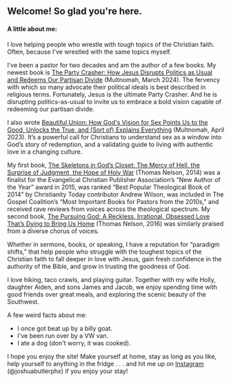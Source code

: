## Welcome! So glad you're here.

#### A little about me:

I love helping people who wrestle with tough topics of the Christian faith. Often, because I've wrestled with the same topics myself.

I’ve been a pastor for two decades and am the author of a few books. My newest book is [The Party Crasher: How Jesus Disrupts Politics as Usual and Redeems Our Partisan Divide](https://www.amazon.com/gp/product/B0BXJ55PGR?tag=randohouseinc11082-20) (Multnomah, March 2024). The fervency with which so many advocate their political ideals is best described in religious terms. Fortunately, Jesus is the ultimate Party Crasher. And he is disrupting politics-as-usual to invite us to embrace a bold vision capable of redeeming our partisan divide.

I also wrote [Beautiful Union: How God's Vision for Sex Points Us to the Good, Unlocks the True, and (Sort of) Explains Everything](https://www.amazon.com/Beautiful-Union-Unlocks-Explains-Everything/dp/0593445031/ref=sr_1_1) (Multnomah, April 2023). It’s a powerful call for Christians to understand sex as a window into God’s story of redemption, and a validating guide to living with authentic love in a changing culture.

My first book, [The Skeletons in God’s Closet: The Mercy of Hell, the Surprise of Judgment, the Hope of Holy War](https://www.amazon.com/Skeletons-Gods-Closet-Surprise-Judgment/dp/0529100819/ref=sr_1_2) (Thomas Nelson, 2014) was a finalist for the Evangelical Christian Publisher Association’s “New Author of the Year” award in 2015, was ranked “Best Popular Theological Book of 2014” by Christianity Today contributor Andrew Wilson, was included in The Gospel Coalition’s “Most Important Books for Pastors from the 2010s,” and received rave reviews from voices across the theological spectrum. My second book, [The Pursuing God: A Reckless, Irrational, Obsessed Love That’s Dying to Bring Us Home](https://www.amazon.com/Pursuing-God-Reckless-Irrational-Obsessed/dp/0718021606/ref=sr_1_1) (Thomas Nelson, 2016) was similarly praised from a diverse chorus of voices.

Whether in sermons, books, or speaking, I have a reputation for “paradigm shifts,” that help people who struggle with the toughest topics of the Christian faith to fall deeper in love with Jesus, gain fresh confidence in the authority of the Bible, and grow in trusting the goodness of God.

I love hiking, taco crawls, and playing guitar. Together with my wife Holly, daughter Aiden, and sons James and Jacob, we enjoy spending time with good friends over great meals, and exploring the scenic beauty of the Southwest.

A few weird facts about me:

- I once got beat up by a billy goat.
- I've been run over by a VW van.
- I ate a dog (don't worry, it was cooked).

I hope you enjoy the site! Make yourself at home, stay as long as you like, help yourself to anything in the fridge . . . and hit me up on [Instagram](https://www.instagram.com/joshuabutlerphx) (@joshuabutlerphx) if you enjoy your stay!
